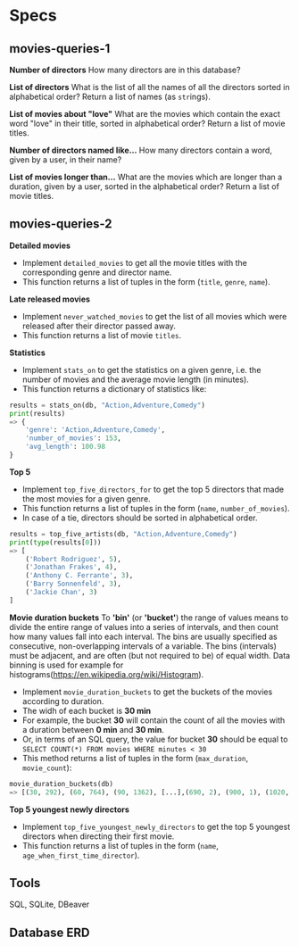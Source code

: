 # Specs

## movies-queries-1

**Number of directors**
How many directors are in this database?

**List of directors**
What is the list of all the names of all the directors sorted in alphabetical order? Return a list of names (as `str`ings).

**List of movies about "love"**
What are the movies which contain the exact word "love" in their title, sorted in alphabetical order? Return a list of movie titles.

**Number of directors named like...**
How many directors contain a word, given by a user, in their name?

**List of movies longer than...**
What are the movies which are longer than a duration, given by a user, sorted in the alphabetical order? Return a list of movie titles.

## movies-queries-2

**Detailed movies**
- Implement `detailed_movies` to get all the movie titles with the corresponding genre and director name.
- This function returns a list of tuples in the form (`title`, `genre`, `name`).

**Late released movies**
- Implement `never_watched_movies` to get the list of all movies which were released after their director passed away.
- This function returns a list of movie `titles`.

**Statistics**
- Implement `stats_on` to get the statistics on a given genre, i.e. the number of movies and the average movie length (in minutes).
- This function returns a dictionary of statistics like:

```python
results = stats_on(db, "Action,Adventure,Comedy")
print(results)
=> {
    'genre': 'Action,Adventure,Comedy',
    'number_of_movies': 153,
    'avg_length': 100.98
}
```

**Top 5**
- Implement `top_five_directors_for` to get the top 5 directors that made the most movies for a given genre.
- This function returns a list of tuples in the form (`name`, `number_of_movies`).
- In case of a tie, directors should be sorted in alphabetical order.

```python
results = top_five_artists(db, "Action,Adventure,Comedy")
print(type(results[0]))
=> [
    ('Robert Rodriguez', 5),
    ('Jonathan Frakes', 4),
    ('Anthony C. Ferrante', 3),
    ('Barry Sonnenfeld', 3),
    ('Jackie Chan', 3)
]
```

**Movie duration buckets**
To **'bin'** (or **'bucket'**) the range of values means to divide the entire range of values into a series of intervals, and then count how many values fall into each interval. The bins are usually specified as consecutive, non-overlapping intervals of a variable. The bins (intervals) must be adjacent, and are often (but not required to be) of equal width. Data binning is used for example for histograms(https://en.wikipedia.org/wiki/Histogram).

- Implement `movie_duration_buckets` to get the buckets of the movies according to duration.
- The widh of each bucket is **30 min**
- For example, the bucket **30** will contain the count of all the movies with a duration between **0 min** and **30 min**.
- Or, in terms of an SQL query, the value for bucket **30** should be equal to `SELECT COUNT(*) FROM movies WHERE minutes < 30`
- This method returns a list of tuples in the form (`max_duration`, `movie_count`):

```python
movie_duration_buckets(db)
=> [(30, 292), (60, 764), (90, 1362), [...],(690, 2), (900, 1), (1020, 1)]
```

**Top 5 youngest newly directors**
- Implement `top_five_youngest_newly_directors` to get the top 5 youngest directors when directing their first movie.
- This function returns a list of tuples in the form (`name`, `age_when_first_time_director`).

## Tools

SQL, SQLite, DBeaver

## Database ERD

[](https://github.com/lorcanrae/SQL-practice/blob/master/movies-database/data/movies-erd.png?raw=true)
